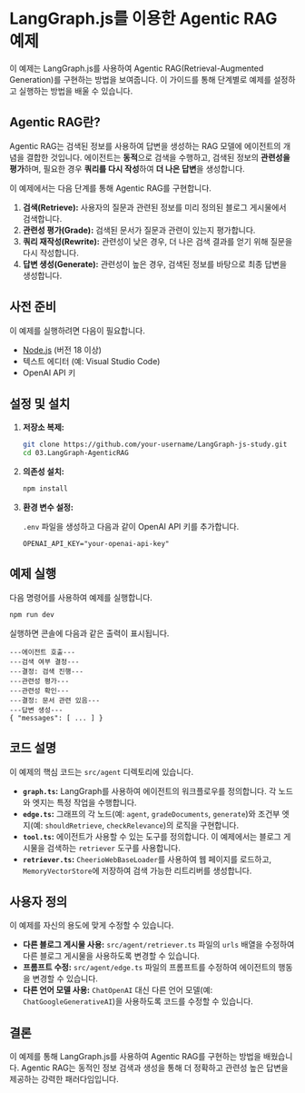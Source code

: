 # LangGraph.js를 이용한 Agentic RAG 예제

이 예제는 LangGraph.js를 사용하여 Agentic RAG(Retrieval-Augmented Generation)를 구현하는 방법을 보여줍니다. 이 가이드를 통해 단계별로 예제를 설정하고 실행하는 방법을 배울 수 있습니다.

## Agentic RAG란?

Agentic RAG는 검색된 정보를 사용하여 답변을 생성하는 RAG 모델에 에이전트의 개념을 결합한 것입니다. 에이전트는 **동적**으로 검색을 수행하고, 검색된 정보의 **관련성을 평가**하며, 필요한 경우 **쿼리를 다시 작성**하여 **더 나은 답변**을 생성합니다.

이 예제에서는 다음 단계를 통해 Agentic RAG를 구현합니다.

1.  **검색(Retrieve):** 사용자의 질문과 관련된 정보를 미리 정의된 블로그 게시물에서 검색합니다.
2.  **관련성 평가(Grade):** 검색된 문서가 질문과 관련이 있는지 평가합니다.
3.  **쿼리 재작성(Rewrite):** 관련성이 낮은 경우, 더 나은 검색 결과를 얻기 위해 질문을 다시 작성합니다.
4.  **답변 생성(Generate):** 관련성이 높은 경우, 검색된 정보를 바탕으로 최종 답변을 생성합니다.

## 사전 준비

이 예제를 실행하려면 다음이 필요합니다.

- [Node.js](https://nodejs.org/) (버전 18 이상)
- 텍스트 에디터 (예: Visual Studio Code)
- OpenAI API 키

## 설정 및 설치

1.  **저장소 복제:**

    ```bash
    git clone https://github.com/your-username/LangGraph-js-study.git
    cd 03.LangGraph-AgenticRAG
    ```

2.  **의존성 설치:**

    ```bash
    npm install
    ```

3.  **환경 변수 설정:**

    `.env` 파일을 생성하고 다음과 같이 OpenAI API 키를 추가합니다.

    ```
    OPENAI_API_KEY="your-openai-api-key"
    ```

## 예제 실행

다음 명령어를 사용하여 예제를 실행합니다.

```bash
npm run dev
```

실행하면 콘솔에 다음과 같은 출력이 표시됩니다.

```
---에이전트 호출---
---검색 여부 결정---
---결정: 검색 진행---
---관련성 평가---
---관련성 확인---
---결정: 문서 관련 있음---
---답변 생성---
{ "messages": [ ... ] }
```

## 코드 설명

이 예제의 핵심 코드는 `src/agent` 디렉토리에 있습니다.

- **`graph.ts`:** LangGraph를 사용하여 에이전트의 워크플로우를 정의합니다. 각 노드와 엣지는 특정 작업을 수행합니다.
- **`edge.ts`:** 그래프의 각 노드(예: `agent`, `gradeDocuments`, `generate`)와 조건부 엣지(예: `shouldRetrieve`, `checkRelevance`)의 로직을 구현합니다.
- **`tool.ts`:** 에이전트가 사용할 수 있는 도구를 정의합니다. 이 예제에서는 블로그 게시물을 검색하는 `retriever` 도구를 사용합니다.
- **`retriever.ts`:** `CheerioWebBaseLoader`를 사용하여 웹 페이지를 로드하고, `MemoryVectorStore`에 저장하여 검색 가능한 리트리버를 생성합니다.

## 사용자 정의

이 예제를 자신의 용도에 맞게 수정할 수 있습니다.

- **다른 블로그 게시물 사용:** `src/agent/retriever.ts` 파일의 `urls` 배열을 수정하여 다른 블로그 게시물을 사용하도록 변경할 수 있습니다.
- **프롬프트 수정:** `src/agent/edge.ts` 파일의 프롬프트를 수정하여 에이전트의 행동을 변경할 수 있습니다.
- **다른 언어 모델 사용:** `ChatOpenAI` 대신 다른 언어 모델(예: `ChatGoogleGenerativeAI`)을 사용하도록 코드를 수정할 수 있습니다.

## 결론

이 예제를 통해 LangGraph.js를 사용하여 Agentic RAG를 구현하는 방법을 배웠습니다. Agentic RAG는 동적인 정보 검색과 생성을 통해 더 정확하고 관련성 높은 답변을 제공하는 강력한 패러다임입니다.
